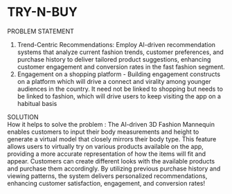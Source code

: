# TRY-N-BUY
PROBLEM STATEMENT
1. Trend-Centric Recommendations: Employ AI-driven recommendation systems that analyze current
fashion trends, customer preferences, and purchase history to deliver tailored product suggestions,
enhancing customer engagement and conversion rates in the fast fashion segment.
2. Engagement on a shopping platform - Building engagement constructs on a platform which will drive a connect and virality among younger audiences in the country. It need not
be linked to shopping but needs to
be linked to fashion, which will drive
users to keep visiting the app on a 
habitual basis

SOLUTION                                                                                                                                                                        
How it helps to solve the problem : 
The AI-driven 3D Fashion Mannequin enables customers to input their body measurements and height to generate a virtual model that closely mirrors their body type. This feature allows users to virtually try on various products available on the app, providing a more accurate representation of how the items will fit and appear. Customers can create different looks with the available products and purchase them accordingly. By utilizing previous purchase history and viewing patterns, the system delivers personalized recommendations, enhancing customer satisfaction, engagement, and conversion rates!

